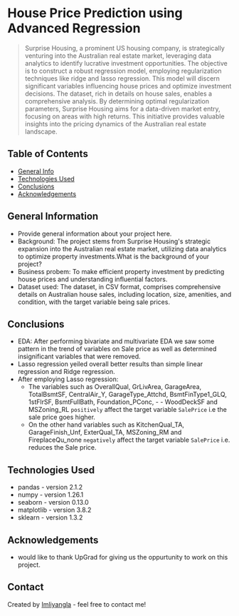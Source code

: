 # House Price Prediction using Advanced Regression
> Surprise Housing, a prominent US housing company, is strategically venturing into the Australian real estate market, leveraging data analytics to identify lucrative investment opportunities. The objective is to construct a robust regression model, employing regularization techniques like ridge and lasso regression. This model will discern significant variables influencing house prices and optimize investment decisions. The dataset, rich in details on house sales, enables a comprehensive analysis. By determining optimal regularization parameters, Surprise Housing aims for a data-driven market entry, focusing on areas with high returns. This initiative provides valuable insights into the pricing dynamics of the Australian real estate landscape.


## Table of Contents
* [General Info](#general-information)
* [Technologies Used](#technologies-used)
* [Conclusions](#conclusions)
* [Acknowledgements](#acknowledgements)

<!-- You can include any other section that is pertinent to your problem -->

## General Information
- Provide general information about your project here.
- Background: The project stems from Surprise Housing's strategic expansion into the Australian real estate market, utilizing data analytics to optimize property investments.What is the background of your project?
- Business probem: To make efficient property investment by predicting house prices and understanding influential factors.
- Dataset used: The dataset, in CSV format, comprises comprehensive details on Australian house sales, including location, size, amenities, and condition, with the target variable being sale prices.

<!-- You don't have to answer all the questions - just the ones relevant to your project. -->

## Conclusions
- EDA: After performing bivariate and multivariate EDA we saw some pattern in the trend of variables on Sale price as well as determined insignificant variables that were removed. 
- Lasso regression yeiled overall better results than simple linear regression and Ridge regression. 
- After employing Lasso regression:
   - The variables such as OverallQual, GrLivArea, GarageArea, TotalBsmtSF, CentralAir_Y, GarageType_Attchd, BsmtFinType1_GLQ, 1stFlrSF, BsmtFullBath, Foundation_PConc, - -  WoodDeckSF and MSZoning_RL `positively` affect the target variable `SalePrice` i.e the sale price goes higher.
   - On the other hand variables such as KitchenQual_TA, GarageFinish_Unf, ExterQual_TA, MSZoning_RM and FireplaceQu_none `negatively` affect the target variable `SalePrice` i.e. reduces the Sale price.


<!-- You don't have to answer all the questions - just the ones relevant to your project. -->


## Technologies Used
- pandas - version 2.1.2
- numpy - version 1.26.1
- seaborn - version 0.13.0
- matplotlib - version 3.8.2
- sklearn - version 1.3.2


<!-- As the libraries versions keep on changing, it is recommended to mention the version of library used in this project -->

## Acknowledgements
- would like to thank UpGrad for giving us the oppurtunity to work on this project.


## Contact
Created by [Imliyangla](https://github.com/Imliyangla) - feel free to contact me!


<!-- Optional -->
<!-- ## License -->
<!-- This project is open source and available under the [... License](). -->

<!-- You don't have to include all sections - just the one's relevant to your project -->